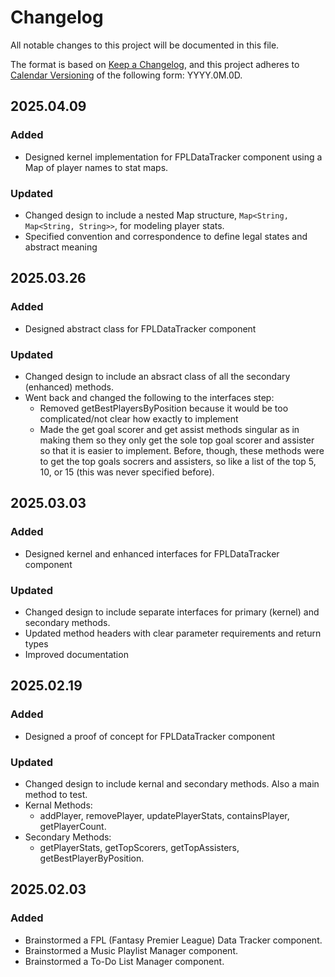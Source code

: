 # Changelog

All notable changes to this project will be documented in this file.

The format is based on [Keep a Changelog](https://keepachangelog.com/en/1.1.0/),
and this project adheres to [Calendar Versioning](https://calver.org/) of
the following form: YYYY.0M.0D.

## 2025.04.09

### Added

- Designed kernel implementation for FPLDataTracker component using a Map of player names to stat maps.

### Updated

- Changed design to include a nested Map structure, `Map<String, Map<String, String>>`, for modeling player stats.
- Specified convention and correspondence to define legal states and abstract meaning

## 2025.03.26

### Added

- Designed abstract class for FPLDataTracker component

### Updated

- Changed design to include an absract class of all the secondary (enhanced) methods.
- Went back and changed the following to the interfaces step:
  - Removed getBestPlayersByPosition because it would be too complicated/not clear how exactly to implement
  - Made the get goal scorer and get assist methods singular as in making them so they only get the sole top goal scorer and assister so that it is easier to implement. Before, though, these methods were to get the top goals socrers and assisters, so like a list of the top 5, 10, or 15 (this was never specified before).

## 2025.03.03

### Added

- Designed kernel and enhanced interfaces for FPLDataTracker component

### Updated

- Changed design to include separate interfaces for primary (kernel) and secondary methods.
- Updated method headers with clear parameter requirements and return types
- Improved documentation

## 2025.02.19

### Added

- Designed a proof of concept for FPLDataTracker component

### Updated

- Changed design to include kernal and secondary methods. Also a main method to test.
- Kernal Methods:
  - addPlayer, removePlayer, updatePlayerStats, containsPlayer, getPlayerCount.
- Secondary Methods:
  - getPlayerStats, getTopScorers, getTopAssisters, getBestPlayerByPosition.

## 2025.02.03

### Added

- Brainstormed a FPL (Fantasy Premier League) Data Tracker component.
- Brainstormed a Music Playlist Manager component.
- Brainstormed a To-Do List Manager component.
